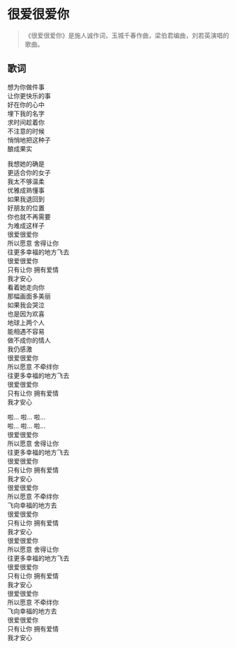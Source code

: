 # 很爱很爱你
> 《很爱很爱你》是施人诚作词，玉城千春作曲，梁伯君编曲，刘若英演唱的歌曲。

## 歌词
想为你做件事  
让你更快乐的事  
好在你的心中  
埋下我的名字  
求时间趁着你  
不注意的时候  
悄悄地把这种子  
酿成果实  

我想她的确是  
更适合你的女子  
我太不够温柔  
优雅成熟懂事  
如果我退回到  
好朋友的位置  
你也就不再需要  
为难成这样子  
很爱很爱你  
所以愿意 舍得让你  
往更多幸福的地方飞去  
很爱很爱你  
只有让你 拥有爱情  
我才安心  
看着她走向你  
那幅画面多美丽  
如果我会哭泣  
也是因为欢喜  
地球上两个人  
能相遇不容易  
做不成你的情人  
我仍感激  
很爱很爱你  
所以愿意 不牵绊你  
往更多幸福的地方飞去  
很爱很爱你  
只有让你 拥有爱情  
我才安心  

啦... 啦... 啦...  
啦... 啦... 啦...  
很爱很爱你  
所以愿意 舍得让你  
往更多幸福的地方飞去  
很爱很爱你  
只有让你 拥有爱情  
我才安心  
很爱很爱你  
所以愿意 不牵绊你  
飞向幸福的地方去  
很爱很爱你  
只有让你 拥有爱情  
我才安心  
很爱很爱你  
所以愿意 舍得让你  
往更多幸福的地方飞去  
很爱很爱你  
只有让你 拥有爱情  
我才安心  
很爱很爱你  
所以愿意 不牵绊你  
飞向幸福的地方去  
很爱很爱你  
只有让你 拥有爱情  
我才安心  